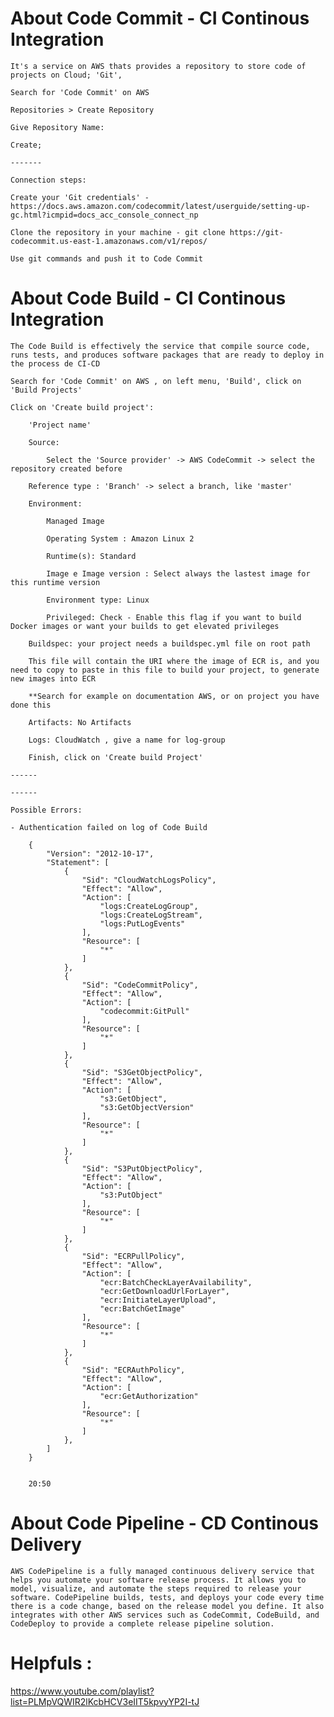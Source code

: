 # About Code Commit - CI Continous Integration

    It's a service on AWS thats provides a repository to store code of projects on Cloud; 'Git',

    Search for 'Code Commit' on AWS 

    Repositories > Create Repository

    Give Repository Name: 

    Create;

    -------

    Connection steps:

    Create your 'Git credentials' - https://docs.aws.amazon.com/codecommit/latest/userguide/setting-up-gc.html?icmpid=docs_acc_console_connect_np

    Clone the repository in your machine - git clone https://git-codecommit.us-east-1.amazonaws.com/v1/repos/

    Use git commands and push it to Code Commit

# About Code Build - CI Continous Integration

    The Code Build is effectively the service that compile source code, runs tests, and produces software packages that are ready to deploy in the process de CI-CD

    Search for 'Code Commit' on AWS , on left menu, 'Build', click on 'Build Projects'

    Click on 'Create build project':

        'Project name'

        Source:

            Select the 'Source provider' -> AWS CodeCommit -> select the repository created before

        Reference type : 'Branch' -> select a branch, like 'master'

        Environment:    

            Managed Image

            Operating System : Amazon Linux 2

            Runtime(s): Standard

            Image e Image version : Select always the lastest image for this runtime version

            Environment type: Linux

            Privileged: Check - Enable this flag if you want to build Docker images or want your builds to get elevated privileges

        Buildspec: your project needs a buildspec.yml file on root path

        This file will contain the URI where the image of ECR is, and you need to copy to paste in this file to build your project, to generate new images into ECR

        **Search for example on documentation AWS, or on project you have done this

        Artifacts: No Artifacts

        Logs: CloudWatch , give a name for log-group

        Finish, click on 'Create build Project'

    ------

    ------

    Possible Errors:

    - Authentication failed on log of Code Build

        {
            "Version": "2012-10-17",
            "Statement": [
                {
                    "Sid": "CloudWatchLogsPolicy",
                    "Effect": "Allow",
                    "Action": [
                        "logs:CreateLogGroup",
                        "logs:CreateLogStream",
                        "logs:PutLogEvents"
                    ],
                    "Resource": [
                        "*"
                    ]
                },  
                {
                    "Sid": "CodeCommitPolicy",
                    "Effect": "Allow",
                    "Action": [
                        "codecommit:GitPull"
                    ],
                    "Resource": [
                        "*"
                    ]
                },  
                {
                    "Sid": "S3GetObjectPolicy",
                    "Effect": "Allow",
                    "Action": [
                        "s3:GetObject",
                        "s3:GetObjectVersion"
                    ],
                    "Resource": [
                        "*"
                    ]
                }, 
                {
                    "Sid": "S3PutObjectPolicy",
                    "Effect": "Allow",
                    "Action": [
                        "s3:PutObject"
                    ],
                    "Resource": [
                        "*"
                    ]
                }, 
                {
                    "Sid": "ECRPullPolicy",
                    "Effect": "Allow",
                    "Action": [
                        "ecr:BatchCheckLayerAvailability",
                        "ecr:GetDownloadUrlForLayer",
                        "ecr:InitiateLayerUpload",
                        "ecr:BatchGetImage"
                    ],
                    "Resource": [
                        "*"
                    ]
                }, 
                {
                    "Sid": "ECRAuthPolicy",
                    "Effect": "Allow",
                    "Action": [
                        "ecr:GetAuthorization"
                    ],
                    "Resource": [
                        "*"
                    ]
                }, 
            ]
        }


        20:50

# About Code Pipeline - CD Continous Delivery

    AWS CodePipeline is a fully managed continuous delivery service that helps you automate your software release process. It allows you to model, visualize, and automate the steps required to release your software. CodePipeline builds, tests, and deploys your code every time there is a code change, based on the release model you define. It also integrates with other AWS services such as CodeCommit, CodeBuild, and CodeDeploy to provide a complete release pipeline solution.
    
# Helpfuls : 

https://www.youtube.com/playlist?list=PLMpVQWIR2lKcbHCV3eIIT5kpvyYP2I-tJ